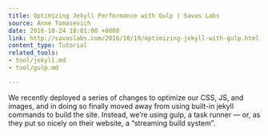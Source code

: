 ```yaml
---
title: Optimizing Jekyll Performance with Gulp | Savas Labs
source: Anne Tomasevich
date: 2016-10-24 18:01:00 +0000
link: http://savaslabs.com/2016/10/19/optimizing-jekyll-with-gulp.html
content_type: Tutorial
related_tools:
- tool/jekyll.md
- tool/gulp.md

---
```

We recently deployed a series of changes to optimize our CSS, JS, and images, and in doing so finally moved away from using built-in jekyll commands to build the site. Instead, we’re using gulp, a task runner — or, as they put so nicely on their website, a “streaming build system”. 





